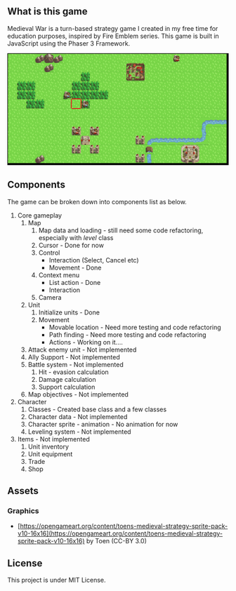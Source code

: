 ## What is this game

Medieval War is a turn-based strategy game I created in my free time for education purposes, inspired by Fire Emblem series. This game is built in JavaScript using the Phaser 3 Framework.

![](demo.gif)

## Components
The game can be broken down into components list as below.
1. Core gameplay
    1. Map
        1. Map data and loading - still need some code refactoring, especially with *level* class
        2. Cursor - Done for now
        3. Control
            * Interaction (Select, Cancel etc)
            * Movement - Done
        4. Context menu
            * List action - Done
            * Interaction
        5. Camera
    2. Unit
        1. Initialize units - Done
        2. Movement
            * Movable location - Need more testing and code refactoring
            * Path finding - Need more testing and code refactoring
            * Actions - Working on it....
    3. Attack enemy unit - Not implemented
    4. Ally Support - Not implemented
    5. Battle system - Not implemented
        1. Hit - evasion calculation
        2. Damage calculation
        3. Support calculation
    6. Map objectives - Not implemented
2. Character
    1. Classes - Created base class and a few classes
    2. Character data - Not implemented
    3. Character sprite - animation  - No animation for now
    4. Leveling system - Not implemented
3. Items - Not implemented
    1. Unit inventory
    2. Unit equipment
    3. Trade
    4. Shop

## Assets

### Graphics
* [https://opengameart.org/content/toens-medieval-strategy-sprite-pack-v10-16x16](https://opengameart.org/content/toens-medieval-strategy-sprite-pack-v10-16x16) by Toen (CC-BY 3.0)

## License

This project is under MIT License.